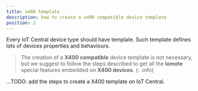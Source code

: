 ```yaml
---
title: x400 template
description: how to create a x400 compatible device template
position: 2
---
```


Every IoT Central device type should have template. Such template defines lots of devices properties and behaviours.
> The creation of a **X400 compatible** device template is not necessary, but we suggest to follow the steps described to get all the **Iomote** special features embedded on **X400 devices**.
{: .info}

...TODO: add the steps to create a X400 template on IoT Central.
